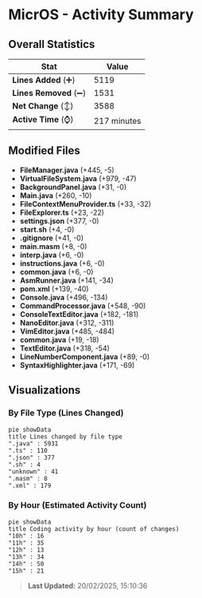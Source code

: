 # MicrOS - Activity Summary 

## Overall Statistics

| Stat                   | Value                                                             |
| ---------------------- | ----------------------------------------------------------------- |
| **Lines Added** (➕)   | 5119                                          |
| **Lines Removed** (➖) | 1531                                        |
| **Net Change** (↕)    | 3588                |
| **Active Time** (⌚)   | 217 minutes |


## Modified Files
- **FileManager.java** (+445, -5)
- **VirtualFileSystem.java** (+979, -47)
- **BackgroundPanel.java** (+31, -0)
- **Main.java** (+260, -10)
- **FileContextMenuProvider.ts** (+33, -32)
- **FileExplorer.ts** (+23, -22)
- **settings.json** (+377, -0)
- **start.sh** (+4, -0)
- **.gitignore** (+41, -0)
- **main.masm** (+8, -0)
- **interp.java** (+6, -0)
- **instructions.java** (+6, -0)
- **common.java** (+6, -0)
- **AsmRunner.java** (+141, -34)
- **pom.xml** (+139, -40)
- **Console.java** (+496, -134)
- **CommandProcessor.java** (+548, -90)
- **ConsoleTextEditor.java** (+182, -181)
- **NanoEditor.java** (+312, -311)
- **VimEditor.java** (+485, -484)
- **common.java** (+19, -18)
- **TextEditor.java** (+318, -54)
- **LineNumberComponent.java** (+89, -0)
- **SyntaxHighlighter.java** (+171, -69)

## Visualizations

### By File Type (Lines Changed)

```mermaid
pie showData
title Lines changed by file type
".java" : 5931
".ts" : 110
".json" : 377
".sh" : 4
"unknown" : 41
".masm" : 8
".xml" : 179
```

### By Hour (Estimated Activity Count)

```mermaid
pie showData
title Coding activity by hour (count of changes)
"10h" : 16
"11h" : 35
"12h" : 13
"13h" : 34
"14h" : 50
"15h" : 21
```


> **Last Updated:** 20/02/2025, 15:10:36